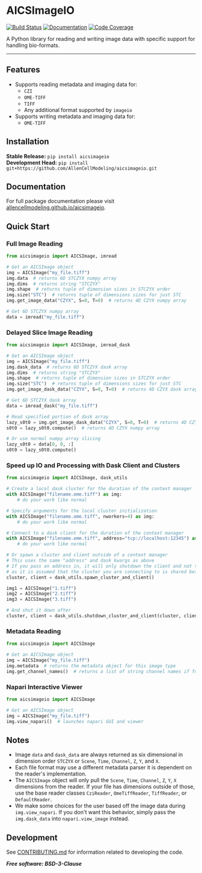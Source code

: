 # AICSImageIO

[![Build Status](https://github.com/AllenCellModeling/aicsimageio/workflows/Build%20Master/badge.svg)](https://github.com/AllenCellModeling/aicsimageio/actions)
[![Documentation](https://github.com/AllenCellModeling/aicsimageio/workflows/Docs/badge.svg)](https://allencellmodeling.github.io/aicsimageio)
[![Code Coverage](https://codecov.io/gh/AllenCellModeling/aicsimageio/branch/master/graph/badge.svg)](https://codecov.io/gh/AllenCellModeling/aicsimageio)

A Python library for reading and writing image data with specific support for handling bio-formats.

---

## Features
* Supports reading metadata and imaging data for:
    * `CZI`
    * `OME-TIFF`
    * `TIFF`
    * Any additional format supported by `imageio`
* Supports writing metadata and imaging data for:
    * `OME-TIFF`

## Installation
**Stable Release:** `pip install aicsimageio`<br>
**Development Head:** `pip install git+https://github.com/AllenCellModeling/aicsimageio.git`

## Documentation
For full package documentation please visit
[allencellmodeling.github.io/aicsimageio](https://allencellmodeling.github.io/aicsimageio/index.html).

## Quick Start

### Full Image Reading
```python
from aicsimageio import AICSImage, imread

# Get an AICSImage object
img = AICSImage("my_file.tiff")
img.data  # returns 6D STCZYX numpy array
img.dims  # returns string "STCZYX"
img.shape  # returns tuple of dimension sizes in STCZYX order
img.size("STC")  # returns tuple of dimensions sizes for just STC
img.get_image_data("CZYX", S=0, T=0)  # returns 4D CZYX numpy array

# Get 6D STCZYX numpy array
data = imread("my_file.tiff")
```

### Delayed Slice Image Reading
```python
from aicsimageio import AICSImage, imread_dask

# Get an AICSImage object
img = AICSImage("my_file.tiff")
img.dask_data  # returns 6D STCZYX dask array
img.dims  # returns string "STCZYX"
img.shape  # returns tuple of dimension sizes in STCZYX order
img.size("STC")  # returns tuple of dimensions sizes for just STC
img.get_image_dask_data("CZYX", S=0, T=0)  # returns 4D CZYX dask array

# Get 6D STCZYX dask array
data = imread_dask("my_file.tiff")

# Read specified portion of dask array
lazy_s0t0 = img.get_image_dask_data("CZYX", S=0, T=0)  # returns 4D CZYX dask array
s0t0 = lazy_s0t0.compute()  # returns 4D CZYX numpy array

# Or use normal numpy array slicing
lazy_s0t0 = data[0, 0, :]
s0t0 = lazy_s0t0.compute()
```

### Speed up IO and Processing with Dask Client and Clusters
```python
from aicsimageio import AICSImage, dask_utils

# Create a local dask cluster for the duration of the context manager
with AICSImage("filename.ome.tiff") as img:
    # do your work like normal

# Specify arguments for the local cluster initialization
with AICSImage("filename.ome.tiff", nworkers=4) as img:
    # do your work like normal

# Connect to a dask client for the duration of the context manager
with AICSImage("filename.ome.tiff", address="tcp://localhost:12345") as img:
    # do your work like normal

# Or spawn a cluster and client outside of a context manager
# This uses the same "address" and dask kwargs as above
# If you pass an address in, it will only shutdown the client and not the cluster
# as it is assumed that the cluster you are connecting to is shared between multiple people.
cluster, client = dask_utils.spawn_cluster_and_client()

img1 = AICSImage("1.tiff")
img2 = AICSImage("2.tiff")
img3 = AICSImage("3.tiff")

# And shut it down after
cluster, client = dask_utils.shutdown_cluster_and_client(cluster, client)
```

### Metadata Reading
```python
from aicsimageio import AICSImage

# Get an AICSImage object
img = AICSImage("my_file.tiff")
img.metadata  # returns the metadata object for this image type
img.get_channel_names()  # returns a list of string channel names if found in the metadata
```

### Napari Interactive Viewer
```python
from aicsimageio import AICSImage

# Get an AICSImage object
img = AICSImage("my_file.tiff")
img.view_napari()  # launches napari GUI and viewer
```

## Notes
* Image `data` and `dask_data` are always returned as six dimensional in dimension order `STCZYX`
or `Scene`, `Time`, `Channel`, `Z`, `Y`, and `X`.
* Each file format may use a different metadata parser it is dependent on the reader's implementation.
* The `AICSImage` object will only pull the `Scene`, `Time`, `Channel`, `Z`, `Y`, `X` dimensions from the reader.
If your file has dimensions outside of those, use the base reader classes `CziReader`, `OmeTiffReader`, `TiffReader`,
or `DefaultReader`.
* We make some choices for the user based off the image data during `img.view_napari`. If you don't want this
behavior, simply pass the `img.dask_data` into `napari.view_image` instead.

## Development
See [CONTRIBUTING.md](CONTRIBUTING.md) for information related to developing the code.

***Free software: BSD-3-Clause***
